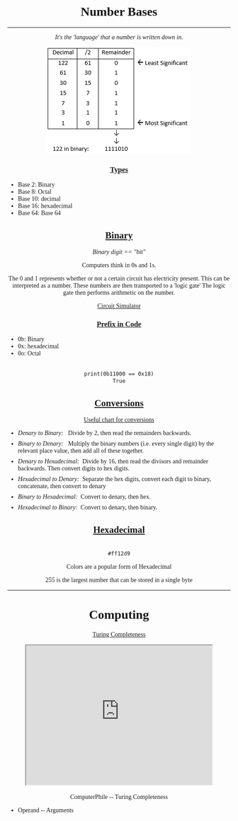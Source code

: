 <style>
@import url('https://fonts.googleapis.com/css2?family=Kufam&display=swap');

* {
    font-family: 'Kufam', cursive;
    text-align: center;
}

ul, li {
    text-align: left;
}

h2, h3 {
    text-decoration: underline;
}

li em {
    margin-right: 7px;
}

.chart li {
    margin-bottom: 8px;
}
</style>

<h1>Number Bases</h1>

---

<em>It's the 'language' that a number is written down in.</em>

<img src="./binary_to_Decimal.png">

<h3>Types</h3>

<ul>
<li>Base 2: Binary</li>
<li>Base 8: Octal</li>
<li>Base 10: decimal</li>
<li>Base 16: hexadecimal</li>
<li>Base 64: Base 64</li>
</ul>

<h2>Binary</h2>

<em>Binary digit == "bit"</em>

<p>Computers think in 0s and 1s.</p>
<p>The 0 and 1 represents whether or not a certain circuit has electricity present. This can be interpreted as a number. These numbers are then transported to a 'logic gate' The logic gate then performs arithmetic on the number.</p>

<a href="https://circuitverse.org/">Circuit Simulator</a>

<h3>Prefix in Code</h3>

<ul>
<li>0b: Binary</li>
<li>0x: hexadecimal</li>
<li>0o: Octal</li>
</ul>

```

print(0b11000 == 0x18)
True

```

<h2>Conversions</h2>

<a href="https://cheatography.com/deleted-56036/cheat-sheets/data-representation-aqa-computer-science/">Useful
chart for conversions</a>

<ul class="chart">
<li><em>Denary to Binary:</em> Divide by 2, then read the remainders backwards.</li>
<li><em>Binary to Denary:</em> Multiply the binary numbers (i.e. every single digit) by the relevant place value, then add all of these together.</li>
<li><em>Denary to Hexadecimal:</em>Divide by 16, then read the divisors and remainder backwards. Then convert digits to hex digits.</li>
<li><em>Hexa­dec­imal to Denary:</em>Separate the hex digits, convert each digit to binary, concat­enate, then convert to denary</li>
<li><em>Binary to Hexa­dec­imal:</em>Convert to denary, then hex.</li>
<li><em>Hexa­dec­imal to Binary:</em>Convert to denary, then binary.</li>
</ul>

<h2>Hexadecimal</h2>

```

#ff12d9

```

<p>Colors are a popular form of Hexadecimal</p>
<p>255 is the largest number that can be stored in a single byte</p>

<hr>

<h1>Computing</h1>
<a href="https://en.wikipedia.org/wiki/Turing_completeness">Turing Completeness</a>
<p>
<iframe width="420" height="315" src="https://www.youtube.com/watch?v=RPQD7-AOjMI"></iframe>
</p>
<p>ComputerPhile -- Turing Completeness</p>

<ul>
<li>Operand -- Arguments</li>
</ul>
